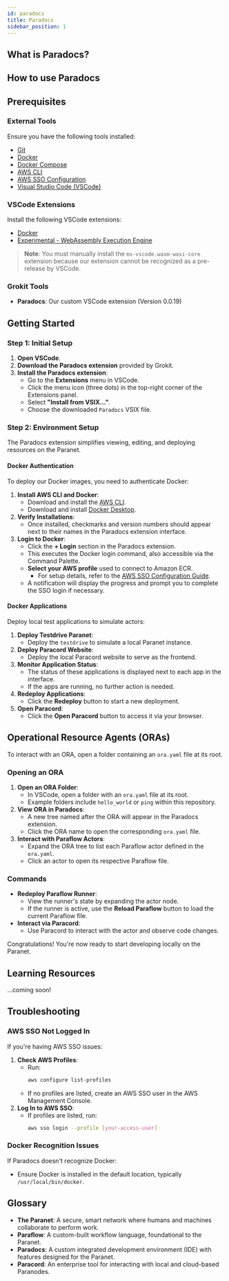 ```yaml
---
id: paradocs
title: Paradocs
sidebar_position: 1
---
```



## What is Paradocs?

## How to use Paradocs


## Prerequisites

### External Tools

Ensure you have the following tools installed:

- [Git](https://git-scm.com/downloads)
- [Docker](https://www.docker.com/products/docker-desktop)
- [Docker Compose](https://docs.docker.com/compose/install/)
- [AWS CLI](https://aws.amazon.com/cli/)
- [AWS SSO Configuration](https://docs.aws.amazon.com/singlesignon/latest/userguide/what-is.html)
- [Visual Studio Code (VSCode)](https://code.visualstudio.com/)

### VSCode Extensions

Install the following VSCode extensions:

- [Docker](https://marketplace.visualstudio.com/items?itemName=ms-azuretools.vscode-docker)
- [Experimental - WebAssembly Execution Engine](https://marketplace.visualstudio.com/items?itemName=ms-vscode.wasm-wasi-core)

> **Note**: You must manually install the `ms-vscode.wasm-wasi-core` extension because our extension cannot be recognized as a pre-release by VSCode.

### Grokit Tools

- **Paradocs**: Our custom VSCode extension (Version 0.0.19)

## Getting Started

### Step 1: Initial Setup

1. **Open VSCode**.
2. **Download the Paradocs extension** provided by Grokit.
3. **Install the Paradocs extension**:
   - Go to the **Extensions** menu in VSCode.
   - Click the menu icon (three dots) in the top-right corner of the Extensions panel.
   - Select **"Install from VSIX..."**.
   - Choose the downloaded `Paradocs` VSIX file.

### Step 2: Environment Setup

The Paradocs extension simplifies viewing, editing, and deploying resources on the Paranet.

#### Docker Authentication

To deploy our Docker images, you need to authenticate Docker:

1. **Install AWS CLI and Docker**:
   - Download and install the [AWS CLI](https://aws.amazon.com/cli/).
   - Download and install [Docker Desktop](https://www.docker.com/products/docker-desktop).
2. **Verify Installations**:
   - Once installed, checkmarks and version numbers should appear next to their names in the Paradocs extension interface.
3. **Login to Docker**:
   - Click the **+ Login** section in the Paradocs extension.
   - This executes the Docker login command, also accessible via the Command Palette.
   - **Select your AWS profile** used to connect to Amazon ECR.
     - For setup details, refer to the [AWS SSO Configuration Guide](https://docs.aws.amazon.com/singlesignon/latest/userguide/what-is.html).
   - A notification will display the progress and prompt you to complete the SSO login if necessary.

#### Docker Applications

Deploy local test applications to simulate actors:

1. **Deploy Testdrive Paranet**:
   - Deploy the `testdrive` to simulate a local Paranet instance.
2. **Deploy Paracord Website**:
   - Deploy the local Paracord website to serve as the frontend.
3. **Monitor Application Status**:
   - The status of these applications is displayed next to each app in the interface.
   - If the apps are running, no further action is needed.
4. **Redeploy Applications**:
   - Click the **Redeploy** button to start a new deployment.
5. **Open Paracord**:
   - Click the **Open Paracord** button to access it via your browser.

## Operational Resource Agents (ORAs)

To interact with an ORA, open a folder containing an `ora.yaml` file at its root.

### Opening an ORA

1. **Open an ORA Folder**:
   - In VSCode, open a folder with an `ora.yaml` file at its root.
   - Example folders include `hello_world` or `ping` within this repository.
2. **View ORA in Paradocs**:
   - A new tree named after the ORA will appear in the Paradocs extension.
   - Click the ORA name to open the corresponding `ora.yaml` file.
3. **Interact with Paraflow Actors**:
   - Expand the ORA tree to list each Paraflow actor defined in the `ora.yaml`.
   - Click an actor to open its respective Paraflow file.

### Commands

- **Redeploy Paraflow Runner**:
  - View the runner's state by expanding the actor node.
  - If the runner is active, use the **Reload Paraflow** button to load the current Paraflow file.
- **Interact via Paracord**:
  - Use Paracord to interact with the actor and observe code changes.

Congratulations! You're now ready to start developing locally on the Paranet.

## Learning Resources

...coming soon!

## Troubleshooting

### AWS SSO Not Logged In

If you're having AWS SSO issues:

1. **Check AWS Profiles**:
   - Run:
     ```bash
     aws configure list-profiles
     ```
   - If no profiles are listed, create an AWS SSO user in the AWS Management Console.
2. **Log In to AWS SSO**:
   - If profiles are listed, run:
     ```bash
     aws sso login --profile [your-access-user]
     ```

### Docker Recognition Issues

If Paradocs doesn't recognize Docker:

- Ensure Docker is installed in the default location, typically `/usr/local/bin/docker`.

## Glossary

- **The Paranet**: A secure, smart network where humans and machines collaborate to perform work.
- **Paraflow**: A custom-built workflow language, foundational to the Paranet.
- **Paradocs**: A custom integrated development environment (IDE) with features designed for the Paranet.
- **Paracord**: An enterprise tool for interacting with local and cloud-based Paranodes.